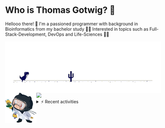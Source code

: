 # Who is Thomas Gotwig? 🤠

Hellooo there! 👋 I'm a passioned programmer with background in Bioinformatics from my bachelor study 👨‍🎓 Interested in topics such as Full-Stack-Development, DevOps and Life-Sciences 🧑‍💻

<img src="img/dino.webp" alt="dino + avatar" align="left">

<img src="img/octocat.webp" width="20%" align="left">
<img src="https://github-readme-stats.vercel.app/api?username=tgotwig&title_color=FA8C00&icon_color=CC5160&text_color=949CA5&bg_color=00000000&show_icons=true"/>


<details><summary>⚡️ Recent activities</summary>
  
<!--START_SECTION:activity-->
1. 🎉 Merged PR [#47](https://github.com/TGotwig/flippy-panda/pull/47) in [TGotwig/flippy-panda](https://github.com/TGotwig/flippy-panda)
2. 🎉 Merged PR [#48](https://github.com/TGotwig/flippy-panda/pull/48) in [TGotwig/flippy-panda](https://github.com/TGotwig/flippy-panda)
3. 🎉 Merged PR [#50](https://github.com/TGotwig/flippy-panda/pull/50) in [TGotwig/flippy-panda](https://github.com/TGotwig/flippy-panda)
4. 🎉 Merged PR [#49](https://github.com/TGotwig/flippy-panda/pull/49) in [TGotwig/flippy-panda](https://github.com/TGotwig/flippy-panda)
5. 🎉 Merged PR [#51](https://github.com/TGotwig/flippy-panda/pull/51) in [TGotwig/flippy-panda](https://github.com/TGotwig/flippy-panda)
<!--END_SECTION:activity-->
  
</details>
